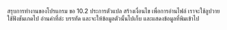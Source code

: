 สรุบการทำงานของโปรแกรม ขอ 10.2
ประการตัวแปล
สร้างเงื่อนไข เพื่อการอ่านไฟล์
เราจะใช้ลูปวาย
ใช้ฟังชันเกดไป อ่านค่าที่ล่ะ บรรทัด
และจะให้ข้อมูลตัวนั้นไปเก็บ
และแสดงข้อมูลที่พิมเข้าไป
